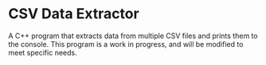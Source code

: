 # CSV Data Extractor

A C++ program that extracts data from multiple CSV files and prints them to the console. This program is a work in progress, and will be modified to meet specific needs. 
